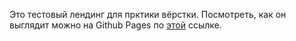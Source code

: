 Это тестовый лендинг для прктики вёрстки.
Посмотреть, как он выглядит можно на Github Pages по [этой](https://voverg.github.io/hotel-landing/ "Посмотреть лендинг") ссылке.
